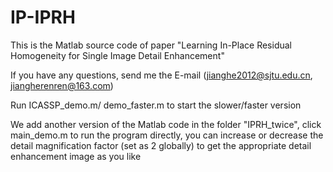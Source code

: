 # IP-IPRH
This is the Matlab source code of paper "Learning In-Place Residual Homogeneity for Single Image Detail Enhancement"

If you have any questions, send me the E-mail (jianghe2012@sjtu.edu.cn, jiangherenren@163.com)

Run ICASSP_demo.m/ demo_faster.m to start the slower/faster version 

We add another version of the Matlab code in the folder "IPRH_twice", click main_demo.m to run the program directly, you can increase or decrease the detail magnification factor (set as 2 globally) to get the appropriate detail enhancement image as you like

